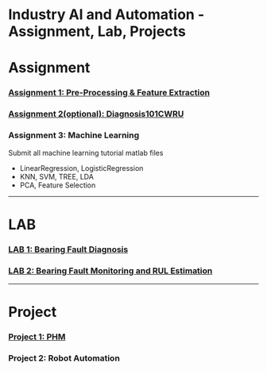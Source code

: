 # Industry AI and Automation - Assignment, Lab, Projects



# Assignment


### [Assignment 1:  Pre-Processing & Feature Extraction](https://github.com/ykkimhgu/digitaltwinNautomation-src/blob/main/IAIA_Assignment_1_FeatureExtraction.md)




### [Assignment 2(optional):  Diagnosis101CWRU](https://github.com/ykkimhgu/digitaltwinNautomation-src/blob/main/IAIA_Assignment_2_Diagnosis101CWRU.md)



### Assignment 3:  Machine Learning

Submit all machine learning tutorial matlab  files
*  LinearRegression, LogisticRegression
* KNN, SVM, TREE, LDA
*  PCA, Feature Selection



---



# LAB

### [LAB 1: Bearing Fault Diagnosis](https://github.com/ykkimhgu/digitaltwinNautomation-src/blob/main/IAIA_LAB_CWRU_BearingFaultClassification.md)



### [LAB 2:  Bearing Fault Monitoring and RUL Estimation](https://github.com/ykkimhgu/digitaltwinNautomation-src/blob/main/IAIA_LAB_Prognostic_BearingFault_RUL.md)





---
# Project 

### [Project 1: PHM](https://github.com/ykkimhgu/digitaltwinNautomation-src/blob/main/IAIA_Project1_PHM.md)


### Project 2: Robot Automation





